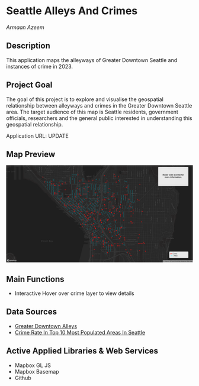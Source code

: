 # Seattle Alleys And Crimes
*Armaan Azeem*

## Description
This application maps the alleyways of Greater Downtown Seattle and instances of crime in 2023. 

## Project Goal
The goal of this project is to explore and visualise the geospatial relationship between alleyways and crimes in the Greater Downtown Seattle area. The target audience of this map is Seattle residents, government officials, researchers and the general public interested in understanding this geospatial relationship.

Application URL: UPDATE

## Map Preview
![map_preview](img/preview.png)

## Main Functions
- Interactive Hover over crime layer to view details

## Data Sources
- [Greater Downtown Alleys](https://data-seattlecitygis.opendata.arcgis.com/datasets/SeattleCityGIS::greater-downtown-alleys/explore?location=47.614458%2C-122.329729%2C15.67)
- [Crime Rate In Top 10 Most Populated Areas In Seattle](https://data.seattle.gov/Public-Safety/Crime-Rate-In-Top-10-Most-Populated-Areas-In-Seatt/f6cr-gwvc)

## Active Applied Libraries & Web Services
- Mapbox GL JS
- Mapbox Basemap
- Github 